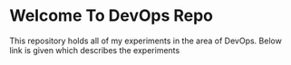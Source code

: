 # Welcome To DevOps Repo
This repository holds all of my experiments in the area of DevOps. Below link is given which describes the experiments
